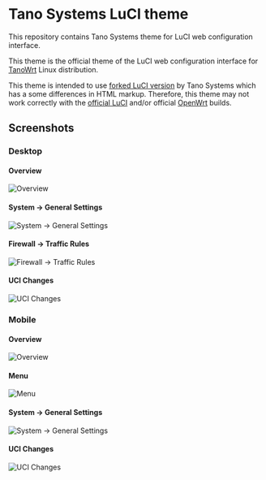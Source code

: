 # Tano Systems LuCI theme
This repository contains Tano Systems theme for LuCI web configuration interface.

This theme is the official theme of the LuCI web configuration interface for [TanoWrt](https://github.com/tano-systems/meta-tano-openwrt) Linux distribution.

This theme is intended to use [forked LuCI version](https://github.com/tano-systems/luci) by Tano Systems which has a some differences in HTML markup. Therefore, this theme may not work correctly with the [official LuCI](https://github.com/openwrt/luci) and/or official [OpenWrt](https://github.com/openwrt/openwrt) builds.

<!-- The BitBake recipe for this theme can be founded in the [meta-tanowrt](https://github.com/tano-systems/meta-tanowrt/blob/master/meta-tanowrt/recipes-extended/luci-extra/luci-theme-tano.bb) OpenEmbedded layer repository.

## Development prerequisites

### Node.js and npm

To start development you should have Node.js installed on your development machine.

Depending on OS you are using you can obtain appropriate distributive or source code of Node.js from [official site](https://nodejs.org/en/download/).

Another way to get Node.js installed is by using [NVM](https://github.com/creationix/nvm) (Node Version Manager).

**It's strongly recommended to have npm of version 5 or higher** to be able to use `package-lock.json` file.

## Setting up

After Node.js and npm are installed you have to take some setup actions.

### Installing packages
All packages required for building will be installed automatically. It can take some time. Run this command to install packages.
```
npm install
```

After packages are installed you can run theme bundle building.

### Configuring env

To be able to deploy to some host having LuCI up and running you have to setup some environment variables. To get this done do the following (assuming you are in repo's root directory):
```
cp ./buildscripts/env.example ./buildscripts/env
```

Created file `./buildscripts/env` contains environment variables required for deployment of built theme to target host. All the variables are documented in place. You may use any other editor instead of `vim`.
```
vim ./buildscripts/env
```

After variables are set you may to deploy your changes to configured host.

## Running build scripts

Below described commands that allow you to build and deploy theme.

### Building and deploying theme

To get theme built and deployed you have to run this command
```
npm run build_and_deploy
```

Theme will be deployed to target host as soon as get built.

### Building theme bundle

To build a tarball that includes all theme files you have to run this command
```
npm run bundle
```

After a tarball get built it will be placed into `bundle` directory. -->

## Screenshots

### Desktop

#### Overview
![Overview](screenshots/desktop-overview.png?raw=true "Overview")

#### System -> General Settings
![System -> General Settings](screenshots/desktop-system.png?raw=true "System -> General Settings")

#### Firewall -> Traffic Rules
![Firewall -> Traffic Rules](screenshots/desktop-firewall.png?raw=true "Firewall -> Traffic Rules")

#### UCI Changes
![UCI Changes](screenshots/desktop-uci-changes.png?raw=true "UCI Changes")

### Mobile

#### Overview
![Overview](screenshots/mobile-overview.png?raw=true "Overview")

#### Menu
![Menu](screenshots/mobile-menu.png?raw=true "Menu")

#### System -> General Settings
![System -> General Settings](screenshots/mobile-system.png?raw=true "System -> General Settings")

#### UCI Changes
![UCI Changes](screenshots/mobile-uci-changes.png?raw=true "UCI Changes")

